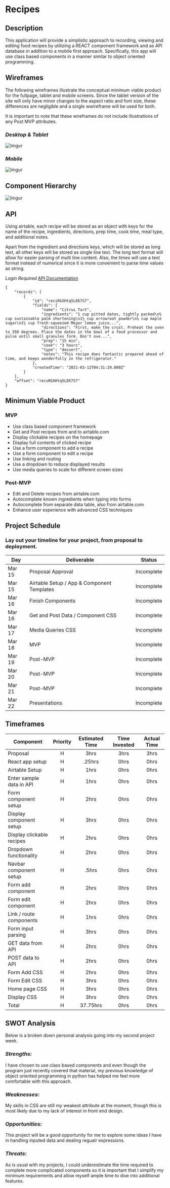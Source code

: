 # **Recipes**

## **Description**
This application will provide a simplistic approach to recording, viewing and editing food recipes by utilizing a REACT component framework and [](airtable.com) as API database in addition to a mobile first approach. Specifically, this app will use class based components in a manner similar to object oriented programming. 

## **Wireframes**
The following wireframes illustrate the conceptual minimum viable product for the fullpage, tablet and mobile screens. Since the tablet version of the site will only have minor changes to the aspect ratio and font size, these differences are negligible and a single wwireframe will be used for both. 

It is important to note that these wireframes do not include illustrations of any Post MVP attributes. 

### ***Desktop & Tablet***
![Imgur](https://i.imgur.com/KsuRkd6.png)

### ***Mobile***
![Imgur](https://i.imgur.com/IWOYNrk.png)

## **Component Hierarchy**

![Imgur](https://i.imgur.com/ghJnMJx.png)
    
## **API**
Using airtable, each recipe will be stored as an object with keys for the name of the recipe, ingredients, directions, prep time, cook time, meal type, and additional notes.  

Apart from the ingredient and directions keys, which will be stored as long text, all other keys will be stored as single line text. The long text format will allow for easier parsing of multi line content. Also, the times will use a text format instead of numerical since it is more convenient to parse time values as string.

*Login Required*
[API Documentation](https://airtable.com/appfDjZDMpXsAWj1F/api/docs#curl/introduction)

```
{
    "records": [
        {
            "id": "recsRGXHtq5LEK7S7",
            "fields": {
                "name": "Citrus Tart",
                "ingredients": "1 cup pitted dates, tightly packed\n⅔ cup sustainable palm shortening\n1½ cup arrowroot powder\n¼ cup maple sugar\n1½ cup fresh-squeezed Meyer lemon juice...",
                "directions": "First, make the crust. Preheat the oven to 350 degrees. Place the dates in the bowl of a food processor and pulse until small granules form. Don't ove...",
                "prep": "15 min",
                "cook": "3 hours",
                "type": "dessert",
                "notes": "This recipe does fantastic prepared ahead of time, and keeps wonderfully in the refrigerator."
            },
            "createdTime": "2021-03-12T04:31:29.000Z"
        }
    ],
    "offset": "recsRGXHtq5LEK7S7"
}
```

## **Minimum Viable Product**

### MVP
- Use class based component framework
- Get and Post recipes from and to airtable.com 
- Display clickable recipes on the homepage
- Display full contents of clicked recipe
- Use a form component to add a recipe
- Use a form component to edit a recipe
- Use linking and routing
- Use a dropdown to reduce displayed results
- Use media queries to scale for different screen sizes

### **Post-MVP**
- Edit and Delete recipes from airtable.com
- Autocomplete known ingredients when typing into forms
- Autocomplete from separate data table, also from airtable.com
- Enhance user experience with advanced CSS techniques

## **Project Schedule**
### Lay out your timeline for your project, from proposal to deployment.
| Day      | Deliverable                                | Status   |
| -------- | ------------------------------------------ | -------- |
| Mar 15   | Proposal Approval                          | Incomplete |
| Mar 15   | Airtable Setup / App & Component Templates | Incomplete |
| Mar 16   | Finish Components                          | Incomplete |
| Mar 16   | Get and Post Data / Component CSS          | Incomplete |
| Mar 17   | Media Queries CSS                          | Incomplete |
| Mar 18   | MVP                                        | Incomplete |
| Mar 19   | Post-MVP                                   | Incomplete |
| Mar 20   | Post-MVP                                   | Incomplete |
| Mar 21   | Post-MVP                                   | Incomplete |
| Mar 22   | Presentations                              | Incomplete |

## **Timeframes** 

| Component                 | Priority | Estimated Time | Time Invested | Actual Time |
| ------------------------- | :------: | :------------: | :-----------: | :---------: |
| Proposal                  |    H     |      3hrs      |     3hrs      |    3hrs     |
| React app setup           |    H     |    .25hrs      |     0hrs      |    0hrs     |
| Airtable Setup            |    H     |      1hrs      |     0hrs      |    0hrs     |
| Enter sample data in API  |    H     |      1hrs      |     0hrs      |    0hrs     |
| Form component setup      |    H     |      2hrs      |     0hrs      |    0hrs     |
| Display component setup   |    H     |      3hrs      |     0hrs      |    0hrs     |
| Display clickable recipes |    H     |      2hrs      |     0hrs      |    0hrs     |
| Dropdown functionality    |    H     |      2hrs      |     0hrs      |    0hrs     |
| Navbar component setup    |    H     |     .5hrs      |     0hrs      |    0hrs     |
| Form add component        |    H     |      2hrs      |     0hrs      |    0hrs     |
| Form edit component       |    H     |      2hrs      |     0hrs      |    0hrs     |
| Link / route components   |    H     |      1hrs      |     0hrs      |    0hrs     |
| Form input parsing        |    H     |      3hrs      |     0hrs      |    0hrs     |
| GET data from API         |    H     |      2hrs      |     0hrs      |    0hrs     |
| POST data to API          |    H     |      2hrs      |     0hrs      |    0hrs     |
| Form Add CSS              |    H     |      2hrs      |     0hrs      |    0hrs     |
| Form Edit CSS             |    H     |      3hrs      |     0hrs      |    0hrs     |
| Home page CSS             |    H     |      3hrs      |     0hrs      |    0hrs     |
| Display CSS               |    H     |      3hrs      |     0hrs      |    0hrs     |
| Total                     |    H     |  37.75hrs      |     0hrs      |    0hrs     |

## **SWOT Analysis** 
Below is a broken down personal analysis going into my second project week.

### ***Strengths:***
I have chosen to use class based components and even though the program just recently covered that material, my previous knowledge of object oriented programming in python has helped me feel more comfortable with this approach.

### ***Weaknesses:***
My skills in CSS are still my weakest attribute at the moment, though this is most likely due to my lack of interest in front end design.

### ***Opportunities:***
This project will be a good opportunity for me to explore some ideas I have in handling inputed data and dealing regualr expressions.

### ***Threats:***
As is usual with my projects, I could underestimate the time required to complete more complicated components so it is important that I simplify my minimum requirements and allow myself ample time to dive into additional features.
